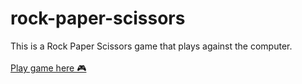 # rock-paper-scissors


This is a Rock Paper Scissors game that plays against the computer. <br/><br/>
[Play game here 🎮](https://emilyphee.github.io/rock-paper-scissors/) 
